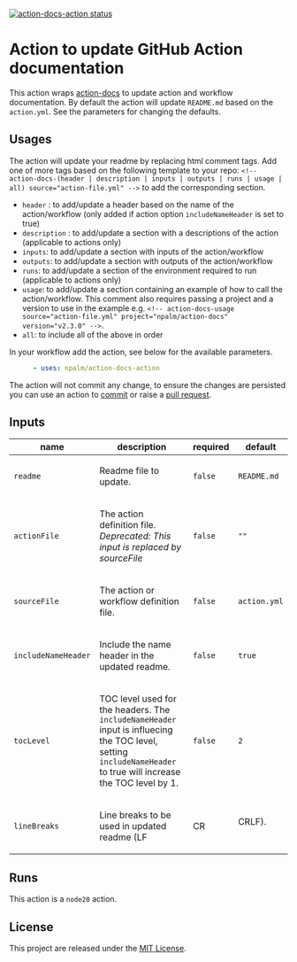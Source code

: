 <p>
  <a href="https://github.com/npalm/action-docs-action/actions"><img alt="action-docs-action status" src="https://github.com/npalm/action-docs-action/actions/workflows/ci.yml/badge.svg"></a>
</p>

<!-- action-docs-header source="action.yml" -->
# Action to update GitHub Action documentation
<!-- action-docs-header source="action.yml" -->

This action wraps [action-docs](https://github.com/npalm/action-docs) to update action and workflow documentation. By default the action will update `README.md` based on the `action.yml`. See the parameters for changing the defaults.

## Usages

The action will update your readme by replacing html comment tags. Add one of more tags based on the following template to your repo:  `<!-- action-docs-(header | description | inputs | outputs | runs | usage | all) source="action-file.yml" -->` to add the corresponding section.

- `header` : to add/update a header based on the name of the action/workflow (only added if action option `includeNameHeader` is set to true)
- `description` : to add/update a section with a descriptions of the action (applicable to actions only)
- `inputs`: to add/update a section with inputs of the action/workflow
- `outputs`: to add/update a section with outputs of the action/workflow
- `runs`: to add/update a section of the environment required to run (applicable to actions only)
- `usage`: to add/update a section containing an example of how to call the action/workflow. This comment also requires passing a project and a version to use in the example e.g. `<!-- action-docs-usage source="action-file.yml" project="npalm/action-docs" version="v2.3.0" -->`.
- `all`: to include all of the above in order

In your workflow add the action, see below for the available parameters.

```yaml
      - uses: npalm/action-docs-action
```

The action will not commit any change, to ensure the changes are persisted you can use an action to [commit](https://github.com/stefanzweifel/git-auto-commit-action) or raise a [pull request](https://github.com/peter-evans/create-pull-request).


<!-- action-docs-inputs source="action.yml" -->
## Inputs

| name | description | required | default |
| --- | --- | --- | --- |
| `readme` | <p>Readme file to update.</p> | `false` | `README.md` |
| `actionFile` | <p>The action definition file.<br/><em>Deprecated: This input is replaced by sourceFile</em></p> | `false` | `""` |
| `sourceFile` | <p>The action or workflow definition file.</p> | `false` | `action.yml` |
| `includeNameHeader` | <p>Include the name header in the updated readme.</p> | `false` | `true` |
| `tocLevel` | <p>TOC level used for the headers. The <code>includeNameHeader</code> input is influecing the TOC level, setting <code>includeNameHeader</code> to true will increase the TOC level by 1.</p> | `false` | `2` |
| `lineBreaks` | <p>Line breaks to be used in updated readme (LF|CR|CRLF).</p> | `false` | `LF` |
<!-- action-docs-inputs source="action.yml" -->


<!-- action-docs-runs source="action.yml" -->
## Runs

This action is a `node20` action.
<!-- action-docs-runs source="action.yml" -->
## License

This project are released under the [MIT License](./LICENSE).
